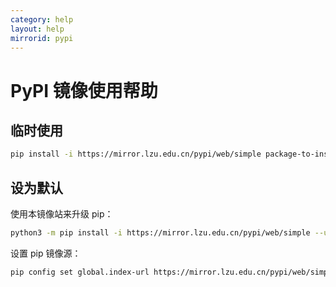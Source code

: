 ```yaml
---
category: help
layout: help
mirrorid: pypi
---
```


# PyPI 镜像使用帮助

<!-- tabs:start -->

## **临时使用**

```bash
pip install -i https://mirror.lzu.edu.cn/pypi/web/simple package-to-install
```

## **设为默认**

使用本镜像站来升级 pip：

```bash
python3 -m pip install -i https://mirror.lzu.edu.cn/pypi/web/simple --upgrade pip #
```

设置 pip 镜像源：

```bash
pip config set global.index-url https://mirror.lzu.edu.cn/pypi/web/simple
```

<!-- tabs:end -->
